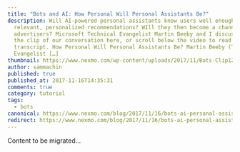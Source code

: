 ```yaml
---
title: "Bots and AI: How Personal Will Personal Assistants Be?"
description: Will AI-powered personal assistants know users well enough to make
  relevant, personalized recommendations? WIll they then become a channel for
  advertisers? Microsoft Technical Evangelist Martin Beeby and I discuss. Watch
  the clip of our conversation here, or scroll below the video to read the
  transcript. How Personal Will Personal Assistants Be? Martin Beeby (Technical
  Evangelist […]
thumbnail: https://www.nexmo.com/wp-content/uploads/2017/11/Bots-Clip12_800x300.jpg
author: sammachin
published: true
published_at: 2017-11-16T14:35:31
comments: true
category: tutorial
tags:
  - bots
canonical: https://www.nexmo.com/blog/2017/11/16/bots-ai-personal-assistants-voice-assistants
redirect: https://www.nexmo.com/blog/2017/11/16/bots-ai-personal-assistants-voice-assistants
---
```

Content to be migrated...